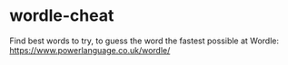 # wordle-cheat
Find best words to try, to guess the word the fastest possible at Wordle: https://www.powerlanguage.co.uk/wordle/

